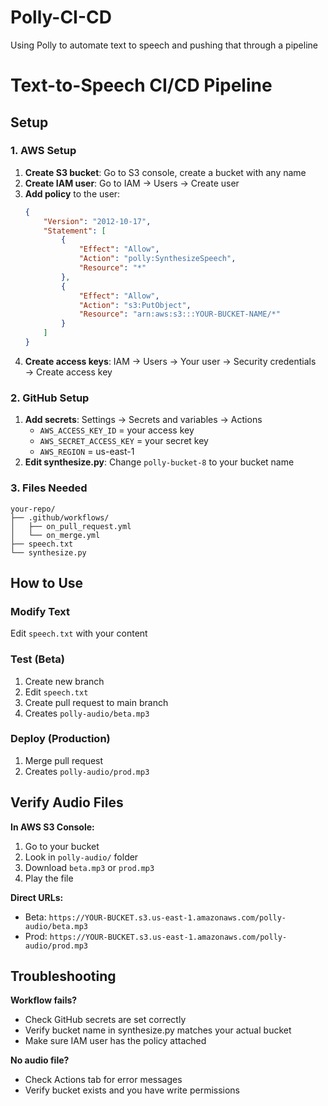 # Polly-CI-CD
Using Polly to automate text to speech and pushing that through a pipeline
# Text-to-Speech CI/CD Pipeline



## Setup

### 1. AWS Setup
1. **Create S3 bucket**: Go to S3 console, create a bucket with any name
2. **Create IAM user**: Go to IAM → Users → Create user
3. **Add policy** to the user:
   ```json
   {
       "Version": "2012-10-17",
       "Statement": [
           {
               "Effect": "Allow",
               "Action": "polly:SynthesizeSpeech",
               "Resource": "*"
           },
           {
               "Effect": "Allow", 
               "Action": "s3:PutObject",
               "Resource": "arn:aws:s3:::YOUR-BUCKET-NAME/*"
           }
       ]
   }
   ```
4. **Create access keys**: IAM → Users → Your user → Security credentials → Create access key

### 2. GitHub Setup
1. **Add secrets**: Settings → Secrets and variables → Actions
   - `AWS_ACCESS_KEY_ID` = your access key
   - `AWS_SECRET_ACCESS_KEY` = your secret key
   - `AWS_REGION` = us-east-1
2. **Edit synthesize.py**: Change `polly-bucket-8` to your bucket name

### 3. Files Needed
```
your-repo/
├── .github/workflows/
│   ├── on_pull_request.yml
│   └── on_merge.yml
├── speech.txt
└── synthesize.py
```

## How to Use

### Modify Text
Edit `speech.txt` with your content

### Test (Beta)
1. Create new branch
2. Edit `speech.txt`
3. Create pull request to main branch
4. Creates `polly-audio/beta.mp3`

### Deploy (Production)  
1. Merge pull request
2. Creates `polly-audio/prod.mp3`

## Verify Audio Files

**In AWS S3 Console:**
1. Go to your bucket
2. Look in `polly-audio/` folder
3. Download `beta.mp3` or `prod.mp3`
4. Play the file

**Direct URLs:**
- Beta: `https://YOUR-BUCKET.s3.us-east-1.amazonaws.com/polly-audio/beta.mp3`
- Prod: `https://YOUR-BUCKET.s3.us-east-1.amazonaws.com/polly-audio/prod.mp3`

## Troubleshooting

**Workflow fails?**
- Check GitHub secrets are set correctly
- Verify bucket name in synthesize.py matches your actual bucket
- Make sure IAM user has the policy attached

**No audio file?**
- Check Actions tab for error messages
- Verify bucket exists and you have write permissions
